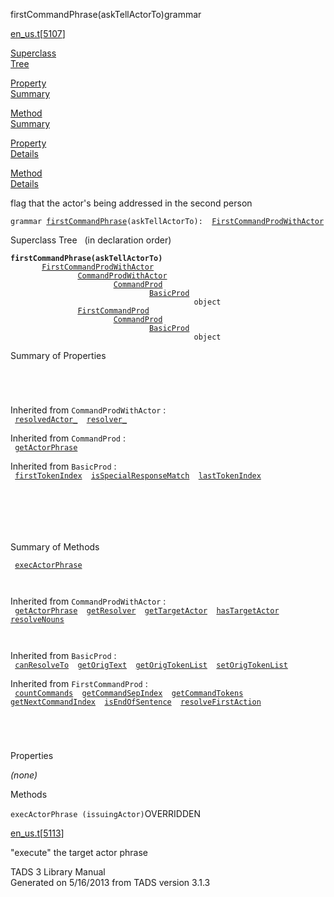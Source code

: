 ---
---
<span class="title">firstCommandPhrase(askTellActorTo)</span><span class="type">grammar</span>

[en_us.t](../file/en_us.t.html)\[[5107](../source/en_us.t.html#5107)\]

[Superclass  
Tree](#_SuperClassTree_)

[Property  
Summary](#_PropSummary_)

[Method  
Summary](#_MethodSummary_)

[Property  
Details](#_Properties_)

[Method  
Details](#_Methods_)

<div class="fdesc">

flag that the actor's being addressed in the second person

`grammar `<span class="gramalt">[`firstCommandPhrase`](../object/firstCommandPhrase.html)`(askTellActorTo)`</span>` :   `[`FirstCommandProdWithActor`](../object/FirstCommandProdWithActor.html)

</div>

<span id="_SuperClassTree_"></span>

<div class="mjhd">

<span class="hdln">Superclass Tree</span>   (in declaration order)

</div>

**`firstCommandPhrase(askTellActorTo)`**  
`         `[`FirstCommandProdWithActor`](../object/FirstCommandProdWithActor.html)  
`                 `[`CommandProdWithActor`](../object/CommandProdWithActor.html)  
`                         `[`CommandProd`](../object/CommandProd.html)  
`                                 `[`BasicProd`](../object/BasicProd.html)  
`                                         object`  
`                 `[`FirstCommandProd`](../object/FirstCommandProd.html)  
`                         `[`CommandProd`](../object/CommandProd.html)  
`                                 `[`BasicProd`](../object/BasicProd.html)  
`                                         object`  
<span id="_PropSummary_"></span>

<div class="mjhd">

<span class="hdln">Summary of Properties</span>  

</div>

` `

` `

Inherited from `CommandProdWithActor` :  
` `[`resolvedActor_`](../object/CommandProdWithActor.html#resolvedActor_)`  `[`resolver_`](../object/CommandProdWithActor.html#resolver_)`  `

Inherited from `CommandProd` :  
` `[`getActorPhrase`](../object/CommandProd.html#getActorPhrase)`  `

Inherited from `BasicProd` :  
` `[`firstTokenIndex`](../object/BasicProd.html#firstTokenIndex)`  `[`isSpecialResponseMatch`](../object/BasicProd.html#isSpecialResponseMatch)`  `[`lastTokenIndex`](../object/BasicProd.html#lastTokenIndex)`  `

` `

` `

` `

<span id="_MethodSummary_"></span>

<div class="mjhd">

<span class="hdln">Summary of Methods</span>  

</div>

` `[`execActorPhrase`](#execActorPhrase)`  `

` `

Inherited from `CommandProdWithActor` :  
` `[`getActorPhrase`](../object/CommandProdWithActor.html#getActorPhrase)`  `[`getResolver`](../object/CommandProdWithActor.html#getResolver)`  `[`getTargetActor`](../object/CommandProdWithActor.html#getTargetActor)`  `[`hasTargetActor`](../object/CommandProdWithActor.html#hasTargetActor)`  `[`resolveNouns`](../object/CommandProdWithActor.html#resolveNouns)`  `

` `

Inherited from `BasicProd` :  
` `[`canResolveTo`](../object/BasicProd.html#canResolveTo)`  `[`getOrigText`](../object/BasicProd.html#getOrigText)`  `[`getOrigTokenList`](../object/BasicProd.html#getOrigTokenList)`  `[`setOrigTokenList`](../object/BasicProd.html#setOrigTokenList)`  `

Inherited from `FirstCommandProd` :  
` `[`countCommands`](../object/FirstCommandProd.html#countCommands)`  `[`getCommandSepIndex`](../object/FirstCommandProd.html#getCommandSepIndex)`  `[`getCommandTokens`](../object/FirstCommandProd.html#getCommandTokens)`  `[`getNextCommandIndex`](../object/FirstCommandProd.html#getNextCommandIndex)`  `[`isEndOfSentence`](../object/FirstCommandProd.html#isEndOfSentence)`  `[`resolveFirstAction`](../object/FirstCommandProd.html#resolveFirstAction)`  `

` `

` `

<span id="_Properties_"></span>

<div class="mjhd">

<span class="hdln">Properties</span>  

</div>

*(none)* <span id="_Methods_"></span>

<div class="mjhd">

<span class="hdln">Methods</span>  

</div>

<span id="execActorPhrase"></span>

`execActorPhrase (issuingActor)`<span class="rem">OVERRIDDEN</span>

[en_us.t](../file/en_us.t.html)\[[5113](../source/en_us.t.html#5113)\]

<div class="desc">

"execute" the target actor phrase

</div>

<div class="ftr">

TADS 3 Library Manual  
Generated on 5/16/2013 from TADS version 3.1.3

</div>
